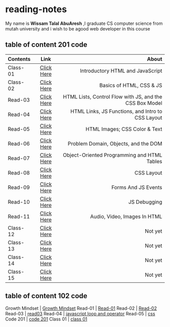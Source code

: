 # reading-notes

My name is **Wissam Talal AbuAresh** ,I graduate CS computer science from mutah university and i wish to be agood web developer in this course

## table of content 201 code

| Contents    | Link        |   About   |
| :---        |    :----:   |          ---: |
| Class-01    | [Click Here](https://wissamtalal9.github.io/reading-note/class-01) | Introductory HTML and JavaScript |
| Class-02    | [Click Here](https://wissamtalal9.github.io/reading-note/class-02) | Basics of HTML, CSS & JS |
| Read-03     | [Click Here](https://wissamtalal9.github.io/reading-note/read-03) | HTML Lists, Control Flow with JS, and the CSS Box Model |
| Read-04     | [Click Here](https://wissamtalal9.github.io/reading-note/read-004) | HTML Links, JS Functions, and Intro to CSS Layout |
| Read-05    | [Click Here](https://wissamtalal9.github.io/reading-note/Read-05.md) | HTML Images; CSS Color & Text |
| Read-06    | [Click Here](https://wissamtalal9.github.io/reading-note/read-06) | Problem Domain, Objects, and the DOM |
| Read-07    | [Click Here](https://wissamtalal9.github.io/reading-note/read-07) | Object-Oriented Programming and HTML Tables |
| Read-08    | [Click Here](https://wissamtalal9.github.io/reading-note/read-08) | CSS Layout |
| Read-09    | [Click Here](https://wissamtalal9.github.io/reading-note/read-09) | Forms And JS Events |
| Read-10    | [Click Here](https://wissamtalal9.github.io/reading-note/read-10) | JS Debugging |
| Read-11    | [Click Here](https://wissamtalal9.github.io/reading-note/read-11) | Audio, Video, Images In HTML |
| Class-12    | [Click Here](https://wissamtalal9.github.io/reading-note/class-12) | Not yet |
| Class-13    | [Click Here](https://wissamtalal9.github.io/reading-note/class-13) | Not yet |
| Class-14    | [Click Here](https://wissamtalal9.github.io/reading-note/class-14) | Not yet |
| Class-15    | [Click Here](https://wissamtalal9.github.io/reading-note/class-15) | Not yet |

## table of content 102 code
       
Growth Mindset | [Growth Mindset](https://wissamtalal9.github.io/reading-note/Growth) 
Read-01 | [Read-01](https://wissamtalal9.github.io/reading-note/Read-01)
Read-02 | [Read-02](https://wissamtalal9.github.io/reading-note/Read-02)
Read-03 | [read03](https://wissamtalal9.github.io/reading-note/Read-03)
Read-04 | [javascript loop and operator](https://wissamtalal9.github.io/reading-note/Read-04)
Read-05 | [css](https://wissamtalal9.github.io/reading-note/Read-05)
Code 201 | [code 201](https://wissamtalal9.github.io/reading-note/code-201)
Class 01 | [class 01](https://wissamtalal9.github.io/reading-note/class-01)





 


